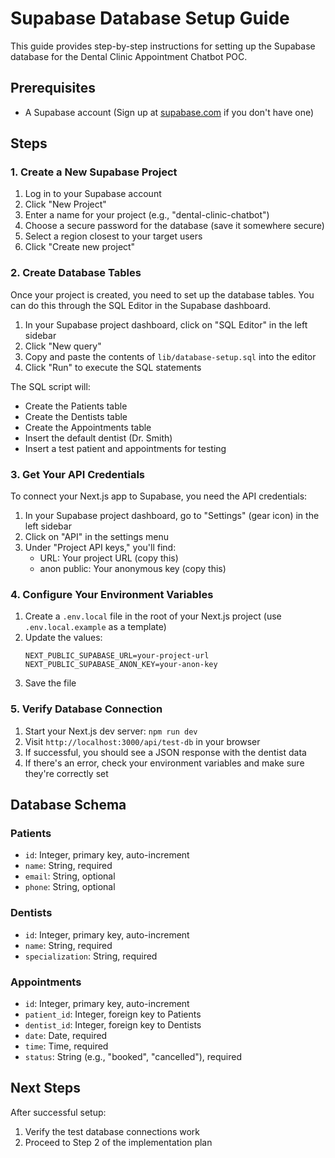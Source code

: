 # Supabase Database Setup Guide

This guide provides step-by-step instructions for setting up the Supabase database for the Dental Clinic Appointment Chatbot POC.

## Prerequisites

- A Supabase account (Sign up at [supabase.com](https://supabase.com) if you don't have one)

## Steps

### 1. Create a New Supabase Project

1. Log in to your Supabase account
2. Click "New Project"
3. Enter a name for your project (e.g., "dental-clinic-chatbot")
4. Choose a secure password for the database (save it somewhere secure)
5. Select a region closest to your target users
6. Click "Create new project"

### 2. Create Database Tables

Once your project is created, you need to set up the database tables. You can do this through the SQL Editor in the Supabase dashboard.

1. In your Supabase project dashboard, click on "SQL Editor" in the left sidebar
2. Click "New query"
3. Copy and paste the contents of `lib/database-setup.sql` into the editor
4. Click "Run" to execute the SQL statements

The SQL script will:
- Create the Patients table
- Create the Dentists table
- Create the Appointments table
- Insert the default dentist (Dr. Smith)
- Insert a test patient and appointments for testing

### 3. Get Your API Credentials

To connect your Next.js app to Supabase, you need the API credentials:

1. In your Supabase project dashboard, go to "Settings" (gear icon) in the left sidebar
2. Click on "API" in the settings menu
3. Under "Project API keys," you'll find:
   - URL: Your project URL (copy this)
   - anon public: Your anonymous key (copy this)

### 4. Configure Your Environment Variables

1. Create a `.env.local` file in the root of your Next.js project (use `.env.local.example` as a template)
2. Update the values:
   ```
   NEXT_PUBLIC_SUPABASE_URL=your-project-url
   NEXT_PUBLIC_SUPABASE_ANON_KEY=your-anon-key
   ```
3. Save the file

### 5. Verify Database Connection

1. Start your Next.js dev server: `npm run dev`
2. Visit `http://localhost:3000/api/test-db` in your browser
3. If successful, you should see a JSON response with the dentist data
4. If there's an error, check your environment variables and make sure they're correctly set

## Database Schema

### Patients
- `id`: Integer, primary key, auto-increment
- `name`: String, required
- `email`: String, optional
- `phone`: String, optional

### Dentists
- `id`: Integer, primary key, auto-increment
- `name`: String, required
- `specialization`: String, required

### Appointments
- `id`: Integer, primary key, auto-increment
- `patient_id`: Integer, foreign key to Patients
- `dentist_id`: Integer, foreign key to Dentists
- `date`: Date, required
- `time`: Time, required
- `status`: String (e.g., "booked", "cancelled"), required

## Next Steps

After successful setup:
1. Verify the test database connections work
2. Proceed to Step 2 of the implementation plan 